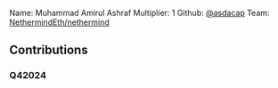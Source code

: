 Name: Muhammad Amirul Ashraf
Multiplier: 1
Github: [@asdacap](https://github.com/asdacap)
Team: [NethermindEth/nethermind](https://github.com/NethermindEth/nethermind/pulls?q=author%3Aasdacap)

## Contributions
### Q42024
